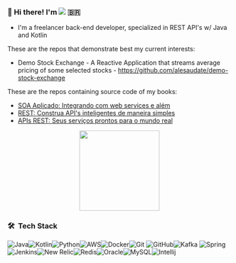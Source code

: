  ### 👋  Hi there! I'm  <a href="https://www.linkedin.com/in/alesaudate/"><img src="https://img.shields.io/badge/-Alexandre%20Saudate-0077B5?style=flat&logo=Linkedin&logoColor=white"/></a> :brazil:

- I'm a freelancer back-end developer, specialized in REST API's w/ Java and Kotlin

These are the repos that demonstrate best my current interests:

- Demo Stock Exchange - A Reactive Application that streams average pricing of some selected stocks - https://github.com/alesaudate/demo-stock-exchange

These are the repos containing source code of my books:

- [SOA Aplicado: Integrando com web services e além](https://github.com/alesaudate/soa)
- [REST: Construa API's inteligentes de maneira simples](https://github.com/alesaudate/rest)
- [APIs REST: Seus serviços prontos para o mundo real](https://github.com/alesaudate/rest-v2)

<p align="center">
<a href="https://github.com/alesaudate">
  <img height="180em" src="https://github-readme-stats-eight-theta.vercel.app/api?username=alesaudate&show_icons=true&theme=gruvbox&include_all_commits=true&count_private=true"/>
</a>
</p>

### 🛠 &nbsp;Tech Stack

<img alt="Java" src="https://img.shields.io/badge/java-%23ED8B00.svg?&style=for-the-badge&logo=java&logoColor=white"/><img alt="Kotlin" src="https://img.shields.io/badge/kotlin-%230095D5.svg?&style=for-the-badge&logo=kotlin&logoColor=white"/><img alt="Python" src="https://img.shields.io/badge/python%20-%2314354C.svg?&style=for-the-badge&logo=python&logoColor=white"/><img alt="AWS" src="https://img.shields.io/badge/AWS%20-%23FF9900.svg?&style=for-the-badge&logo=amazon-aws&logoColor=white"/><img alt="Docker" src="https://img.shields.io/badge/docker%20-%230db7ed.svg?&style=for-the-badge&logo=docker&logoColor=white"/><img alt="Git" src="https://img.shields.io/badge/git%20-%23F05033.svg?&style=for-the-badge&logo=git&logoColor=white"/>
<img alt="GitHub" src="https://img.shields.io/badge/github%20-%23121011.svg?&style=for-the-badge&logo=github&logoColor=white"/><img alt="Kafka" src="https://img.shields.io/badge/Kafka-white.svg?&style=for-the-badge&logo=Apache%20Kafka&logoColor=black"/>
<img alt="Spring" src="https://img.shields.io/badge/github%20-%23121011.svg?&style=for-the-badge&logo=github&logoColor=white"/><img alt="Jenkins" src="https://img.shields.io/badge/Jenkins-D24939.svg?&style=for-the-badge&logo=Jenkins&logoColor=white"/><img alt="New Relic" src="https://img.shields.io/badge/New%20Relic-008C99.svg?&style=for-the-badge&logo=New%20Relic&logoColor=white"/><img alt="Redis" src="https://img.shields.io/badge/Redis-white.svg?&style=for-the-badge&logo=Redis&logoColor=black"/><img alt="Oracle" src="https://img.shields.io/badge/Oracle-red.svg?&style=for-the-badge&logo=Oracle&logoColor=white" /><img alt="MySQL" src="https://img.shields.io/badge/MySQL-blue.svg?&style=for-the-badge&logo=MySQL&logoColor=white" /><img alt="Intellij" src="https://img.shields.io/badge/Intellij-black.svg?&style=for-the-badge&logo=IntelliJ%20IDEA&logoColor=white" />










<!--
**alesaudate/alesaudate** is a ✨ _special_ ✨ repository because its `README.md` (this file) appears on your GitHub profile.

Here are some ideas to get you started:

- 🔭 I’m currently working on ...
- 🌱 I’m currently learning ...
- 👯 I’m looking to collaborate on ...
- 🤔 I’m looking for help with ...
- 💬 Ask me about ...
- 📫 How to reach me: ...
- 😄 Pronouns: ...
- ⚡ Fun fact: ...
-->
